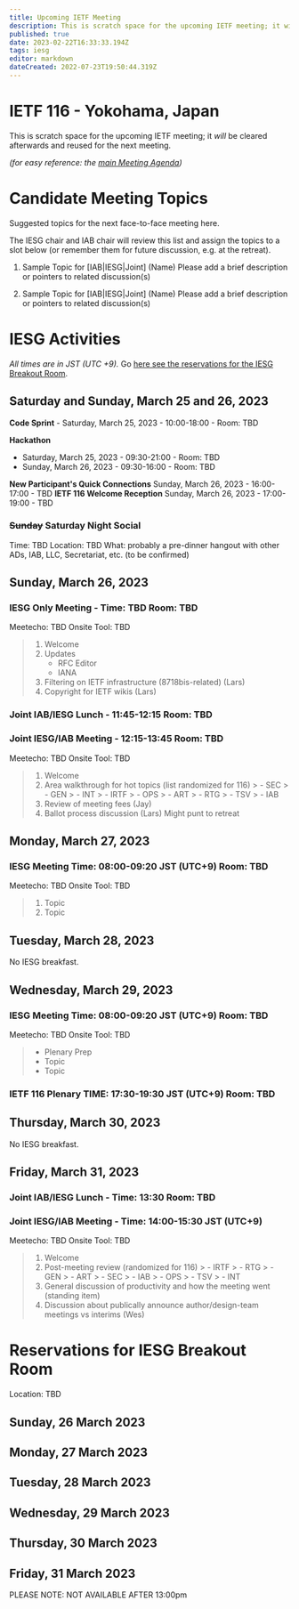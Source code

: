 ```yaml
---
title: Upcoming IETF Meeting
description: This is scratch space for the upcoming IETF meeting; it will be cleared afterwards and reused for the next meeting. 
published: true
date: 2023-02-22T16:33:33.194Z
tags: iesg
editor: markdown
dateCreated: 2022-07-23T19:50:44.319Z
---
```


# IETF 116 - Yokohama, Japan
This is scratch space for the upcoming IETF meeting; it *will* be cleared afterwards and reused for the next meeting. 

*(for easy reference: the [main Meeting Agenda](https://datatracker.ietf.org/meeting/116/agenda))*

# Candidate Meeting Topics
Suggested topics for the next face-to-face meeting here.

The IESG chair and IAB chair will review this list and assign the topics to a slot below (or remember them for future discussion, e.g. at the retreat).

1. Sample Topic for [IAB|IESG|Joint] (Name)
Please add a brief description or pointers to related discussion(s)

2. Sample Topic for [IAB|IESG|Joint] (Name)
Please add a brief description or pointers to related discussion(s)

# IESG Activities
*All times are in JST (UTC +9).* Go [here see the reservations for the IESG Breakout Room](#IESGBreakoutRoom).

## Saturday and Sunday, March 25 and 26, 2023

**Code Sprint** - Saturday, March 25, 2023 - 10:00-18:00 - Room: TBD

**Hackathon**
  - Saturday, March 25, 2023 - 09:30-21:00 - Room: TBD
  - Sunday, March 26, 2023 - 09:30-16:00 - Room: TBD

**New Participant's Quick Connections** Sunday, March 26, 2023 - 16:00-17:00 - TBD
**IETF 116 Welcome Reception** Sunday, March 26, 2023 - 17:00-19:00 - TBD

### ~~Sunday~~ Saturday Night Social

Time: TBD
Location: TBD
What: probably a pre-dinner hangout with other ADs, IAB, LLC, Secretariat, etc. (to be confirmed)

## Sunday, March 26, 2023

### IESG Only Meeting - Time: TBD Room: TBD

Meetecho: TBD
Onsite Tool: TBD


> 1. Welcome
> 1. Updates
>    - RFC Editor
>    - IANA
> 1. Filtering on IETF infrastructure (8718bis-related) (Lars) 
> 1. Copyright for IETF wikis (Lars)

### Joint IAB/IESG Lunch - 11:45-12:15 Room: TBD

### Joint IESG/IAB Meeting - 12:15-13:45 Room: TBD
Meetecho: TBD
Onsite Tool: TBD


> 1. Welcome
> 1. Area walkthrough for hot topics (list randomized for 116)
    > - SEC
    > - GEN
    > - INT
    > - IRTF
    > - OPS
    > - ART
    > - RTG
    > - TSV
    > - IAB
> 1. Review of meeting fees (Jay)
> 1. Ballot process discussion (Lars)
>    Might punt to retreat
> 


## Monday, March 27, 2023 


### IESG Meeting Time: 08:00-09:20 JST (UTC+9) Room: TBD

Meetecho: TBD
Onsite Tool: TBD

> 1. Topic
> 2. Topic

## Tuesday, March 28, 2023

No IESG breakfast. 
  
## Wednesday, March 29, 2023


### IESG Meeting Time: 08:00-09:20 JST (UTC+9) Room: TBD


Meetecho: TBD
Onsite Tool: TBD

> * Plenary Prep
> * Topic
> * Topic


### IETF 116 Plenary TIME: 17:30-19:30 JST (UTC+9) Room: TBD

## Thursday, March 30, 2023

No IESG breakfast. 

## Friday, March 31, 2023 
### Joint IAB/IESG Lunch - Time: 13:30 Room: TBD
### Joint IESG/IAB Meeting - Time: 14:00-15:30 JST (UTC+9)

Meetecho: TBD
Onsite Tool: TBD

>  1. Welcome
>  1. Post-meeting review (randomized for 116)
    > - IRTF
    > - RTG
    > - GEN
    > - ART
    > - SEC
    > - IAB
    > - OPS
    > - TSV
    > - INT
>  1.  General discussion of productivity and how the meeting went	 (standing item)
>  2. Discussion about publically announce author/design-team meetings vs interims  (Wes)


# <a id="IESGBreakoutRoom"></a>Reservations for IESG Breakout Room

Location: TBD 


## Sunday, 26 March 2023


## Monday, 27 March 2023


## Tuesday, 28 March 2023


## Wednesday, 29 March 2023


## Thursday, 30 March 2023


## Friday, 31 March 2023

   PLEASE NOTE: NOT AVAILABLE AFTER 13:00pm 

